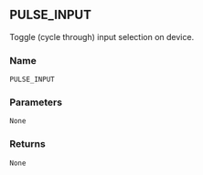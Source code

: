 ## PULSE\_INPUT

Toggle (cycle through) input selection on device.


### Name

`PULSE_INPUT`


### Parameters

`None`


### Returns

`None`